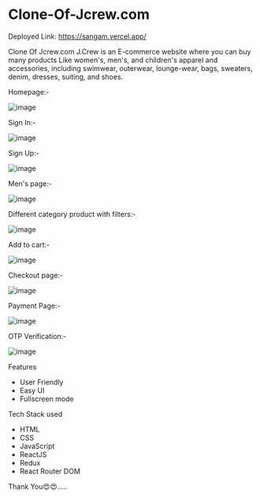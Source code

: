 # Clone-Of-Jcrew.com
Deployed Link: https://sangam.vercel.app/

Clone Of Jcrew.com
J.Crew is an E-commerce website where you can buy many products Like women's, men's, and children's apparel 
and accessories, including swimwear, outerwear, lounge-wear, bags, sweaters, denim, dresses, suiting, and shoes.

Homepage:-

![image](https://user-images.githubusercontent.com/99814514/174261658-1f252413-040e-4b98-9178-2df02ca32bce.png)


Sign In:-


![image](https://user-images.githubusercontent.com/99814514/174261700-799356a1-8606-404a-9b0b-8914814f6fe4.png)



Sign Up:-

![image](https://user-images.githubusercontent.com/99814514/174262271-0be60279-6ffd-47b2-a281-3d39bce0ecd5.png)



Men's page:-

![image](https://user-images.githubusercontent.com/99814514/174261743-210eeaef-76ec-4b3d-a238-159c7009d1ce.png)



Different category product with filters:-

![image](https://user-images.githubusercontent.com/99814514/174261809-1011ac99-b3ee-410f-93ed-8dbf6439ad25.png)



Add to cart:-


![image](https://user-images.githubusercontent.com/99814514/174261864-972d8161-a5f4-49ea-917d-a138aa9dc543.png)


Checkout page:-


![image](https://user-images.githubusercontent.com/99814514/174261916-31c1fcca-4777-4ab9-9430-f164fc791a4a.png)


Payment Page:-


![image](https://user-images.githubusercontent.com/99814514/174261956-aaec24be-3cfb-4df9-ac81-3774c5056168.png)



OTP Verification:-


![image](https://user-images.githubusercontent.com/99814514/174261996-8dd79123-e070-42e2-8152-e34a122c85de.png)



Features
* User Friendly
* Easy UI
* Fullscreen mode

Tech Stack used
* HTML
* CSS
* JavaScript
* ReactJS
* Redux
* React Router DOM

Thank You😍😍…..
